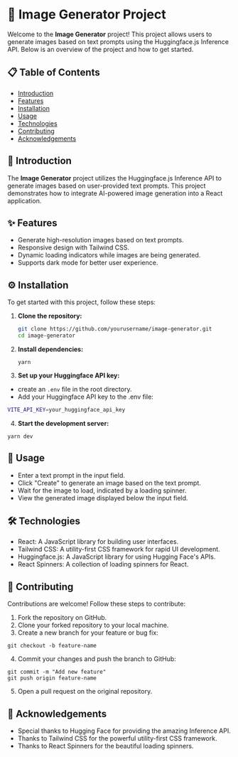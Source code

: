 # 🌟 Image Generator Project

Welcome to the **Image Generator** project! This project allows users to generate images based on text prompts using the Huggingface.js Inference API. Below is an overview of the project and how to get started.

## 📋 Table of Contents

- [Introduction](#-introduction)
- [Features](#-features)
- [Installation](#--installation)
- [Usage](#-usage)
- [Technologies](#--technologies)
- [Contributing](#-contributing)
- [Acknowledgements](#-acknowledgements)

## 📖 Introduction

The **Image Generator** project utilizes the Huggingface.js Inference API to generate images based on user-provided text prompts. This project demonstrates how to integrate AI-powered image generation into a React application.

## ✨ Features

- Generate high-resolution images based on text prompts.
- Responsive design with Tailwind CSS.
- Dynamic loading indicators while images are being generated.
- Supports dark mode for better user experience.

## ⚙️ Installation

To get started with this project, follow these steps:

1. **Clone the repository:**
   ```sh
   git clone https://github.com/yourusername/image-generator.git
   cd image-generator
   ```
2. **Install dependencies:**
   ```
   yarn
   ```
3. **Set up your Huggingface API key:**

- create an `.env` file in the root directory.
- Add your Huggingface API key to the .env file:

```sh
VITE_API_KEY=your_huggingface_api_key
```

4. **Start the development server:**

```
yarn dev
```

## 🚀 Usage

- Enter a text prompt in the input field.
- Click "Create" to generate an image based on the text prompt.
- Wait for the image to load, indicated by a loading spinner.
- View the generated image displayed below the input field.

## 🛠️ Technologies

- React: A JavaScript library for building user interfaces.
- Tailwind CSS: A utility-first CSS framework for rapid UI development.
- Huggingface.js: A JavaScript library for using Hugging Face's APIs.
- React Spinners: A collection of loading spinners for React.

## 🤝 Contributing

Contributions are welcome! Follow these steps to contribute:

1. Fork the repository on GitHub.
2. Clone your forked repository to your local machine.
3. Create a new branch for your feature or bug fix:

```
git checkout -b feature-name
```

4. Commit your changes and push the branch to GitHub:

```
git commit -m "Add new feature"
git push origin feature-name
```

5. Open a pull request on the original repository.

## 🙏 Acknowledgements

- Special thanks to Hugging Face for providing the amazing Inference API.
- Thanks to Tailwind CSS for the powerful utility-first CSS framework.
- Thanks to React Spinners for the beautiful loading spinners.
